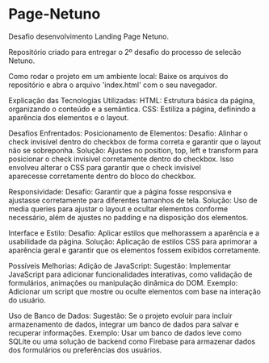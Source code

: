 # Page-Netuno
Desafio desenvolvimento Landing Page Netuno.

Repositório criado para entregar o 2º desafio do processo de selecão Netuno.

Como rodar o projeto em um ambiente local:
  Baixe os arquivos do repositório e abra o arquivo 'index.html' com o seu navegador.

Explicação das Tecnologias Utilizadas:
  HTML: Estrutura básica da página, organizando o conteúdo e a semântica.
  CSS: Estiliza a página, definindo a aparência dos elementos e o layout.

Desafios Enfrentados:
  Posicionamento de Elementos:
  Desafio: Alinhar o check invisível dentro do checkbox de forma correta e garantir que o layout não se sobreponha.
  Solução: Ajustes no position, top, left e transform para posicionar o check invisível corretamente dentro do checkbox. Isso envolveu alterar o CSS para garantir que o check invisível   
  aparecesse corretamente dentro do bloco do checkbox.
  
  Responsividade:
  Desafio: Garantir que a página fosse responsiva e ajustasse corretamente para diferentes tamanhos de tela.
  Solução: Uso de media queries para ajustar o layout e ocultar elementos conforme necessário, além de ajustes no padding e na disposição dos elementos.
  
  Interface e Estilo:
  Desafio: Aplicar estilos que melhorassem a aparência e a usabilidade da página.
  Solução: Aplicação de estilos CSS para aprimorar a aparência geral e garantir que os elementos fossem exibidos corretamente.

Possíveis Melhorias:
  Adição de JavaScript:
  Sugestão: Implementar JavaScript para adicionar funcionalidades interativas, como validação de formulários, animações ou manipulação dinâmica do DOM.
  Exemplo: Adicionar um script que mostre ou oculte elementos com base na interação do usuário.

  Uso de Banco de Dados:
  Sugestão: Se o projeto evoluir para incluir armazenamento de dados, integrar um banco de dados para salvar e recuperar informações.
  Exemplo: Usar um banco de dados leve como SQLite ou uma solução de backend como Firebase para armazenar dados dos formulários ou preferências dos usuários.  
